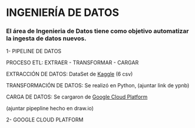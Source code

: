 # INGENIERÍA DE DATOS

### El área de Ingenieria de Datos tiene como objetivo automatizar la ingesta de datos nuevos. 


1- PIPELINE DE DATOS

PROCESO ETL: EXTRAER - TRANSFORMAR - CARGAR

EXTRACCIÓN DE DATOS: DataSet de [Kaggle](https://www.kaggle.com/datasets/bhanupratapbiswas/inventory-analysis-case-study) (6 csv)

TRANSFORMACIÓN DE DATOS: Se realizó en Python, (ajuntar link de ypnb)

CARGA DE DATOS: Se cargaron de [Google Cloud Platform](https://cloud.google.com/?_gl=1*6gcnrv*_up*MQ..&gclid=CjwKCAjw-O6zBhASEiwAOHeGxXc4YZx6SNH1EHwvQgGmacSJnslZSK8XEbOaI-IYDAFV-nnJz4emIxoCwYcQAvD_BwE&gclsrc=aw.ds&hl=es_419)

(ajuntar pipepline hecho en draw.io) 


2- GOOGLE CLOUD PLATFORM
